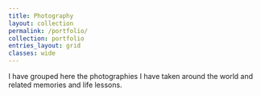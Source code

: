 ```yaml
---
title: Photography
layout: collection
permalink: /portfolio/
collection: portfolio
entries_layout: grid
classes: wide
---
```


I have grouped here the photographies I have taken around the world and related memories and life lessons.
